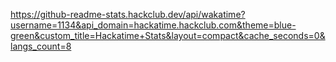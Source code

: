 
https://github-readme-stats.hackclub.dev/api/wakatime?username=1134&api_domain=hackatime.hackclub.com&theme=blue-green&custom_title=Hackatime+Stats&layout=compact&cache_seconds=0&langs_count=8

